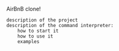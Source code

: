 AirBnB clone!

    description of the project
    description of the command interpreter:
        how to start it
        how to use it
        examples

